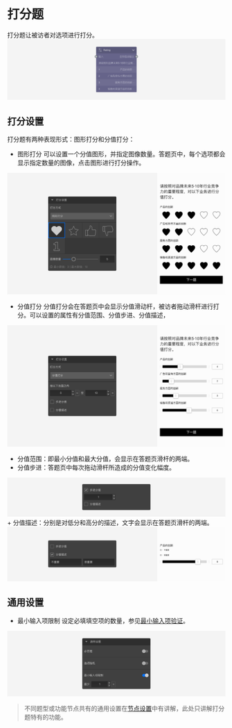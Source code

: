 ```index

```

```tag

```

```summary

```
# 打分题

打分题让被访者对选项进行打分。
<img src='../../assets/snapshots/node/rating/node.png'>

## 打分设置

打分题有两种表现形式：图形打分和分值打分：

+ 图形打分
可以设置一个分值图形，并指定图像数量。答题页中，每个选项都会显示指定数量的图像，点击图形进行打分操作。
<img src='../../assets/snapshots/node/rating/section.png'>

+ 分值打分
分值打分会在答题页中会显示分值滑动杆，被访者拖动滑杆进行打分。可以设置的属性有分值范围、分值步进、分值描述，
<img src='../../assets/snapshots/node/slider/section.png'>

  + 分值范围：即最小分值和最大分值，会显示在答题页滑杆的两端。
  + 分值步进：答题页中每次拖动滑杆所造成的分值变化幅度。
<img src='../../assets/snapshots/node/slider/step.png'>
  + 分值描述：分别是对低分和高分的描述，文字会显示在答题页滑杆的两端。
<img src='../../assets/snapshots/node/slider/label.png'>

## 通用设置

+ 最小输入项限制
设定必填填空项的数量，参见[最小输入项验证](../node-setting/common.md#最小输入项限制)。
<img src='../../assets/snapshots/node/rating/common.png'>

> 不同题型或功能节点共有的通用设置在[节点设置](../node-setting/concept.md)中有讲解，此处只讲解打分题特有的功能。
